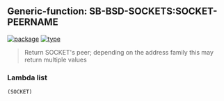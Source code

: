 ## Generic-function: SB-BSD-SOCKETS:SOCKET-PEERNAME
[![package](https://img.shields.io/badge/Package-SB--BSD--SOCKETS-5f9ea0.svg?style=social&colorA=999999)](../) [![type](https://img.shields.io/badge/Type-Generic--Function-5f9ea0.svg?style=social&colorA=999999)](../#generic-function) 

> Return SOCKET's peer; depending on the address family this may
> return multiple values

### Lambda list
```
(SOCKET)
```
